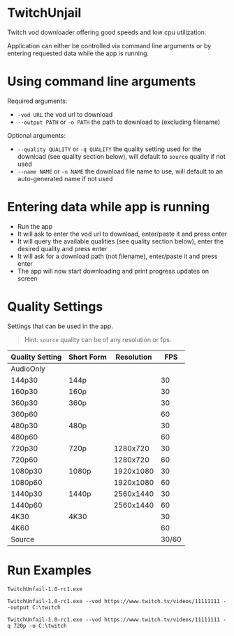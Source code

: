 # TwitchUnjail
Twitch vod downloader offering good speeds and low cpu utilization.

Application can either be controlled via command line arguments or by entering requested data while the app is running.

# Using command line arguments

Required arguments:
- `-vod URL` the vod url to download
- `--output PATH` or `-o PATH` the path to download to (excluding filename)

Optional arguments:
- `--quality QUALITY` or `-q QUALITY` the quality setting used for the download (see quality section below), will default to `source` quality if not used
- `--name NAME` or `-n NAME` the download file name to use, will default to an auto-generated name if not used

# Entering data while app is running

- Run the app
- It will ask to enter the vod url to download, enter/paste it and press enter
- It will query the available qualities (see quality section below), enter the desired quality and press enter
- It will ask for a download path (not filename), enter/paste it and press enter
- The app will now start downloading and print progress updates on screen

# Quality Settings

Settings that can be used in the app.
> Hint: `source` quality can be of any resolution or fps.

| Quality Setting | Short Form | Resolution | FPS   |
|-----------------|------------|------------|-------|
| AudioOnly       |            |            |       |
| 144p30          | 144p       |            | 30    |
| 160p30          | 160p       |            | 30    |
| 360p30          | 360p       |            | 30    |
| 360p60          |            |            | 60    |
| 480p30          | 480p       |            | 30    |
| 480p60          |            |            | 60    |
| 720p30          | 720p       | 1280x720   | 30    |
| 720p60          |            | 1280x720   | 60    |
| 1080p30         | 1080p      | 1920x1080  | 30    |
| 1080p60         |            | 1920x1080  | 60    |
| 1440p30         | 1440p      | 2560x1440  | 30    |
| 1440p60         |            | 2560x1440  | 60    |
| 4K30            | 4K30       |            | 30    |
| 4K60            |            |            | 60    |
| Source          |            |            | 30/60 |

# Run Examples

`TwitchUnfail-1.0-rc1.exe`

`TwitchUnfail-1.0-rc1.exe --vod https://www.twitch.tv/videos/11111111 --output C:\twitch`

`TwitchUnfail-1.0-rc1.exe --vod https://www.twitch.tv/videos/11111111 -q 720p -o C:\twitch`

